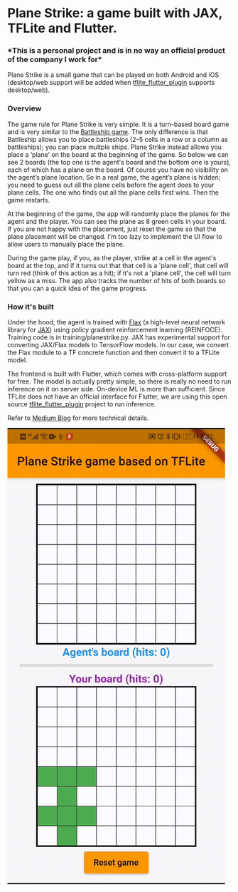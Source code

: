 # Plane Strike: a game built with JAX, TFLite and Flutter. 
### **\*This is a personal project and is in no way an official product of the company I work for\***

Plane Strike is a small game that can be played on both Android and iOS (desktop/web support will be added when [tflite_flutter_plugin](https://github.com/am15h/tflite_flutter_plugin) supports desktop/web). 

### Overview

The game rule for Plane Strike is very simple. It is a turn-based board game and is very similar to the [Battleship game](https://en.wikipedia.org/wiki/Battleship_(game)). The only difference is that Battleship allows you to place battleships (2–5 cells in a row or a column as battleships); you can place multple ships. Plane Strike instead allows you place a ‘plane’ on the board at the beginning of the game. So below we can see 2 boards (the top one is the agent's board and the bottom one is yours), each of which has a plane on the board. Of course you have no visibility on the agent’s plane location. So in a real game, the agent’s plane is hidden; you need to guess out all the plane cells before the agent does to your plane cells. The one who finds out all the plane cells first wins. Then the game restarts.

At the beginning of the game, the app will randomly place the planes for the agent and the player. You can see the plane as 8 green cells in your board. If you are not happy with the placement, just reset the game so that the plane placement will be changed. I'm too lazy to implement the UI flow to allow users to manually place the plane. 

During the game play, if you, as the player, strike at a cell in the agent's board at the top, and if it turns out that that cell is a 'plane cell', that cell will turn red (think of this action as a hit); if it's not a 'plane cell', the cell will turn yellow as a miss. The app also tracks the number of hits of both boards so that you can a quick idea of the game progress.

### How it's built

Under the hood, the agent is trained with [Flax](https://github.com/google/flax) (a high-level neural network library for [JAX](https://github.com/google/jax/)) using policy gradient reinforcement learning (REINFOCE). Training code is in training/planestrike.py. JAX has experimental support for converting JAX/Flax models to TensorFlow models. In our case, we convert the Flax module to a TF concrete function and then convert it to a TFLite model.

The frontend is built with Flutter, which comes with cross-platform support for free. The model is actually pretty simple, so there is really no need to run inference on it on server side. On-device ML is more than sufficient. Since TFLite does not have an official interface for Flutter, we are using this open source [tflite_flutter_plugin](https://github.com/am15h/tflite_flutter_plugin) project to run inference.

Refer to [Medium Blog](https://windmaple.medium.com/playing-a-board-game-on-device-using-tensorflow-lite-and-fluter-a7c865b9aefc) for more technical details.

![DEMO GIF](demo.gif)
